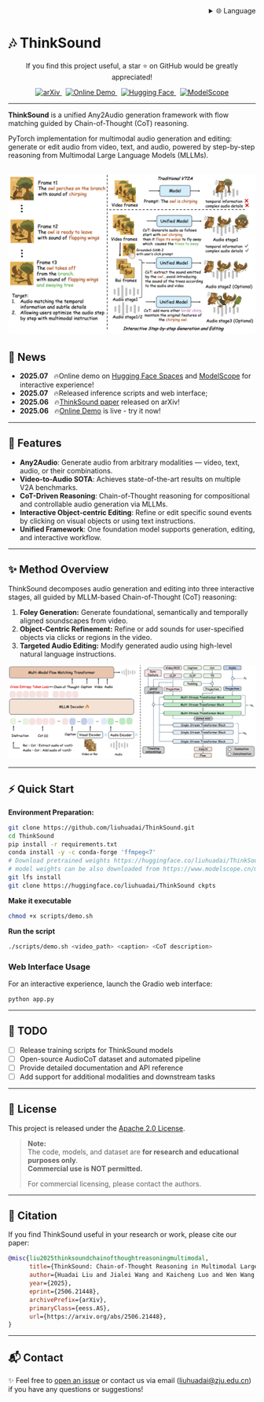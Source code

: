 
<div align="right">
  <details>
    <summary >🌐 Language</summary>
    <div>
      <div align="right">
        <p><a href="https://openaitx.github.io/view.html?user=FunAudioLLM&project=ThinkSound&lang=en">English</a></p>
        <p><a href="https://openaitx.github.io/view.html?user=FunAudioLLM&project=ThinkSound&lang=zh-CN">简体中文</a></p>
        <p><a href="https://openaitx.github.io/view.html?user=FunAudioLLM&project=ThinkSound&lang=zh-TW">繁體中文</a></p>
        <p><a href="https://openaitx.github.io/view.html?user=FunAudioLLM&project=ThinkSound&lang=ja">日本語</a></p>
        <p><a href="https://openaitx.github.io/view.html?user=FunAudioLLM&project=ThinkSound&lang=ko">한국어</a></p>
        <p><a href="https://openaitx.github.io/view.html?user=FunAudioLLM&project=ThinkSound&lang=hi">हिन्दी</a></p>
        <p><a href="https://openaitx.github.io/view.html?user=FunAudioLLM&project=ThinkSound&lang=th">ไทย</a></p>
        <p><a href="https://openaitx.github.io/view.html?user=FunAudioLLM&project=ThinkSound&lang=fr">Français</a></p>
        <p><a href="https://openaitx.github.io/view.html?user=FunAudioLLM&project=ThinkSound&lang=de">Deutsch</a></p>
        <p><a href="https://openaitx.github.io/view.html?user=FunAudioLLM&project=ThinkSound&lang=es">Español</a></p>
        <p><a href="https://openaitx.github.io/view.html?user=FunAudioLLM&project=ThinkSound&lang=it">Itapano</a></p>
        <p><a href="https://openaitx.github.io/view.html?user=FunAudioLLM&project=ThinkSound&lang=ru">Русский</a></p>
        <p><a href="https://openaitx.github.io/view.html?user=FunAudioLLM&project=ThinkSound&lang=pt">Português</a></p>
        <p><a href="https://openaitx.github.io/view.html?user=FunAudioLLM&project=ThinkSound&lang=nl">Nederlands</a></p>
        <p><a href="https://openaitx.github.io/view.html?user=FunAudioLLM&project=ThinkSound&lang=pl">Polski</a></p>
        <p><a href="https://openaitx.github.io/view.html?user=FunAudioLLM&project=ThinkSound&lang=ar">العربية</a></p>
        <p><a href="https://openaitx.github.io/view.html?user=FunAudioLLM&project=ThinkSound&lang=fa">فارسی</a></p>
        <p><a href="https://openaitx.github.io/view.html?user=FunAudioLLM&project=ThinkSound&lang=tr">Türkçe</a></p>
        <p><a href="https://openaitx.github.io/view.html?user=FunAudioLLM&project=ThinkSound&lang=vi">Tiếng Việt</a></p>
        <p><a href="https://openaitx.github.io/view.html?user=FunAudioLLM&project=ThinkSound&lang=id">Bahasa Indonesia</a></p>
      </div>
    </div>
  </details>
</div>

# 🎶 ThinkSound

<p align="center">
  If you find this project useful, a star ⭐ on GitHub would be greatly appreciated!
</p>

<p align="center">
  <a href="https://arxiv.org/pdf/2506.21448">
    <img src="https://img.shields.io/badge/arXiv-2506.21448-b31b1b.svg" alt="arXiv"/>
  </a>
  &nbsp;
  <a href="https://thinksound-project.github.io/">
    <img src="https://img.shields.io/badge/Online%20Demo-🌐-blue" alt="Online Demo"/>
  </a>
  &nbsp;
  <a href="https://huggingface.co/spaces/FunAudioLLM/ThinkSound">
    <img src="https://img.shields.io/badge/HuggingFace-Spaces-orange?logo=huggingface" alt="Hugging Face"/>
  </a>
  &nbsp;
  <a href="https://modelscope.cn/studios/iic/ThinkSound">
    <img src="https://img.shields.io/badge/ModelScope-在线体验-green" alt="ModelScope"/>
  </a>
</p>

---

**ThinkSound** is a unified Any2Audio generation framework with flow matching guided by Chain-of-Thought (CoT) reasoning.

PyTorch implementation for multimodal audio generation and editing: generate or edit audio from video, text, and audio, powered by step-by-step reasoning from Multimodal Large Language Models (MLLMs).

![Teaser](assets/figs/fig1_teaser.png)
---

## 📰 News
- **2025.07** &nbsp; 🔥Online demo on [Hugging Face Spaces](https://huggingface.co/spaces/FunAudioLLM/ThinkSound) and [ModelScope](https://modelscope.cn/studios/iic/ThinkSound) for interactive experience!
- **2025.07** &nbsp; 🔥Released inference scripts and web interface; 
- **2025.06** &nbsp; 🔥[ThinkSound paper](https://arxiv.org/pdf/2506.21448) released on arXiv!
- **2025.06** &nbsp; 🔥[Online Demo](http://thinksound-project.github.io/) is live - try it now!

---

## 🚀 Features

- **Any2Audio**: Generate audio from arbitrary modalities — video, text, audio, or their combinations.
- **Video-to-Audio SOTA**: Achieves state-of-the-art results on multiple V2A benchmarks.
- **CoT-Driven Reasoning**: Chain-of-Thought reasoning for compositional and controllable audio generation via MLLMs.
- **Interactive Object-centric Editing**: Refine or edit specific sound events by clicking on visual objects or using text instructions.
- **Unified Framework**: One foundation model supports generation, editing, and interactive workflow.

---

## ✨ Method Overview

ThinkSound decomposes audio generation and editing into three interactive stages, all guided by MLLM-based Chain-of-Thought (CoT) reasoning:

1. **Foley Generation:** Generate foundational, semantically and temporally aligned soundscapes from video.
2. **Object-Centric Refinement:** Refine or add sounds for user-specified objects via clicks or regions in the video.
3. **Targeted Audio Editing:** Modify generated audio using high-level natural language instructions.

![ThinkSound Overview](assets/figs/fig3_model.png)
<!-- A large-scale CoT-annotated dataset (**AudioCoT**) is used to train both the reasoning module and the unified audio foundation model.
![AudioCoT Pipeline](assets/figs/fig2_dataset.png) -->

---

## ⚡ Quick Start

**Environment Preparation:**
```bash
git clone https://github.com/liuhuadai/ThinkSound.git
cd ThinkSound
pip install -r requirements.txt
conda install -y -c conda-forge 'ffmpeg<7'
# Download pretrained weights https://huggingface.co/liuhuadai/ThinkSound to Directory ckpts/
# model weights can be also downloaded from https://www.modelscope.cn/models/iic/ThinkSound
git lfs install
git clone https://huggingface.co/liuhuadai/ThinkSound ckpts
```

**Make it executable**
```bash
chmod +x scripts/demo.sh
```

**Run the script**
```bash
./scripts/demo.sh <video_path> <caption> <CoT description>
```


### Web Interface Usage

For an interactive experience, launch the Gradio web interface:

```bash
python app.py
```

---

## 📝 TODO

- ☐ Release training scripts for ThinkSound models
- ☐ Open-source AudioCoT dataset and automated pipeline
- ☐ Provide detailed documentation and API reference
- ☐ Add support for additional modalities and downstream tasks

---

## 📄 License

This project is released under the [Apache 2.0 License](LICENSE).

> **Note:**  
> The code, models, and dataset are **for research and educational purposes only**.  
> **Commercial use is NOT permitted.**
>
> For commercial licensing, please contact the authors.

---

## 📖 Citation

If you find ThinkSound useful in your research or work, please cite our paper:

```bibtex
@misc{liu2025thinksoundchainofthoughtreasoningmultimodal,
      title={ThinkSound: Chain-of-Thought Reasoning in Multimodal Large Language Models for Audio Generation and Editing}, 
      author={Huadai Liu and Jialei Wang and Kaicheng Luo and Wen Wang and Qian Chen and Zhou Zhao and Wei Xue},
      year={2025},
      eprint={2506.21448},
      archivePrefix={arXiv},
      primaryClass={eess.AS},
      url={https://arxiv.org/abs/2506.21448}, 
}
```

---

## 📬 Contact

✨ Feel free to [open an issue](https://github.com/liuhuadai/ThinkSound/issues) or contact us via email ([liuhuadai@zju.edu.cn](mailto:liuhuadai@zju.edu.cn)) if you have any questions or suggestions!
